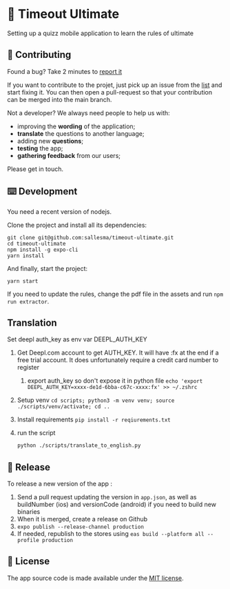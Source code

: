 # 🥏 Timeout Ultimate

Setting up a quizz mobile application to learn the rules of ultimate

## 👏 Contributing

Found a bug? Take 2 minutes to [report it](https://github.com/sallesma/timeout-ultimate/issues/new)

If you want to contribute to the projet, just pick up an issue from the [list](https://github.com/sallesma/timeout-ultimate/issues) and start fixing it. You can then open a pull-request so that your contribution can be merged into the main branch.

Not a developer? We always need people to help us with:

- improving the **wording** of the application;
- **translate** the questions to another language;
- adding new **questions**;
- **testing** the app;
- **gathering feedback** from our users;

Please get in touch.

## ⌨️ Development

You need a recent version of nodejs.

Clone the project and install all its dependencies:

```
git clone git@github.com:sallesma/timeout-ultimate.git
cd timeout-ultimate
npm install -g expo-cli
yarn install
```

And finally, start the project:

```
yarn start
```

If you need to update the rules, change the pdf file in the assets and run `npm run extractor`.

## Translation

Set deepl auth_key as env var DEEPL_AUTH_KEY

1. Get Deepl.com account to get AUTH_KEY. It will have :fx at the end if a free trial account. It does unfortunately require a credit card number to register
   1. export auth_key so don't expose it in python file `echo 'export DEEPL_AUTH_KEY=xxxx-de1d-6bba-c67c-xxxx:fx' >> ~/.zshrc`
2. Setup venv `cd scripts; python3 -m venv venv; source ./scripts/venv/activate; cd ..`
3. Install requirements `pip install -r reqiurements.txt`
4. run the script

   ```bash
   python ./scripts/translate_to_english.py
   ```

## 🚀 Release

To release a new version of the app :

1. Send a pull request updating the version in `app.json`, as well as buildNumber (ios) and versionCode (android) if you need to build new binaries
2. When it is merged, create a release on Github
3. `expo publish --release-channel production`
4. If needed, republish to the stores using `eas build --platform all --profile production`

## 📜 License

The app source code is made available under the [MIT license](LICENSE).
